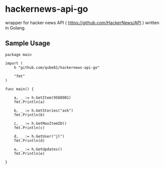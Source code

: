 # hackernews-api-go

wrapper for hacker news API ( https://github.com/HackerNews/API ) written in Golang.


## Sample Usage

```
package main

import (
	h "github.com/qube81/hackernews-api-go"

	"fmt"
)

func main() {

	a, _ := h.GetItem(9588901)
	fmt.Println(a)

	b, _ := h.GetStories("ask")
	fmt.Println(b)

	c, _ := h.GetMaxItemID()
	fmt.Println(c)

	d, _ := h.GetUser("jl")
	fmt.Println(d)

	e, _ := h.GetUpdates()
	fmt.Println(e)

}
```